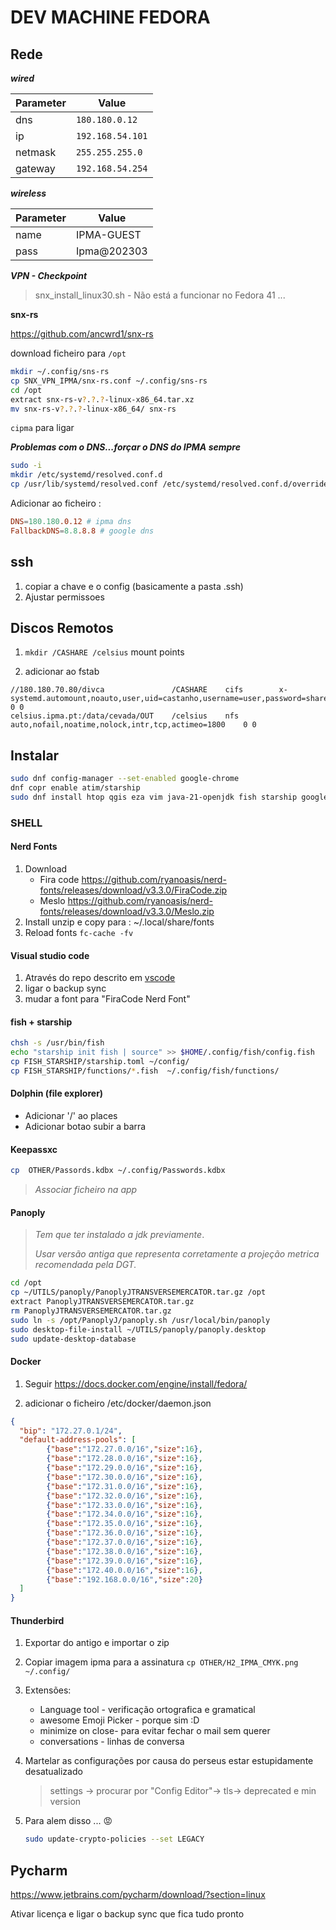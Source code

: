 # DEV MACHINE FEDORA

## Rede

_**wired**_

|Parameter|Value             |
|---------|------------------|
|dns      | `180.180.0.12`   |
|ip       | `192.168.54.101` |
|netmask  | `255.255.255.0`|
|gateway  | `192.168.54.254` |

_**wireless**_

|Parameter|Value             |
|---------|------------------|
| name    |IPMA-GUEST        |
| pass    |Ipma@202303       |

 _**VPN - Checkpoint**_

> snx_install_linux30.sh - Não está a funcionar no Fedora 41 ...

 **snx-rs**

<https://github.com/ancwrd1/snx-rs>

 download ficheiro para `/opt`

```sh
mkdir ~/.config/sns-rs
cp SNX_VPN_IPMA/snx-rs.conf ~/.config/sns-rs
cd /opt
extract snx-rs-v?.?.?-linux-x86_64.tar.xz
mv snx-rs-v?.?.?-linux-x86_64/ snx-rs
```

`cipma` para ligar

_**Problemas com o DNS...forçar o DNS do IPMA sempre**_

```bash
sudo -i
mkdir /etc/systemd/resolved.conf.d
cp /usr/lib/systemd/resolved.conf /etc/systemd/resolved.conf.d/override1.conf
```

Adicionar ao ficheiro :

```conf
DNS=180.180.0.12 # ipma dns 
FallbackDNS=8.8.8.8 # google dns 
```

## ssh

1. copiar a chave e o config (basicamente a pasta .ssh)
2. Ajustar permissoes

## Discos Remotos

1. `mkdir /CASHARE /celsius`  mount points

2. adicionar ao fstab

```fstab
//180.180.70.80/divca               /CASHARE    cifs        x-systemd.automount,noauto,user,uid=castanho,username=user,password=share.divca,iocharset=utf8,vers=1.0,noperm  0 0 
celsius.ipma.pt:/data/cevada/OUT    /celsius    nfs         auto,nofail,noatime,nolock,intr,tcp,actimeo=1800    0 0
```

## Instalar

```sh
sudo dnf config-manager --set-enabled google-chrome
dnf copr enable atim/starship
sudo dnf install htop qgis eza vim java-21-openjdk fish starship google-chrome-stable keepassxc thunderbird
```

### SHELL

#### Nerd Fonts

1. Download
   - Fira code <https://github.com/ryanoasis/nerd-fonts/releases/download/v3.3.0/FiraCode.zip>
   - Meslo <https://github.com/ryanoasis/nerd-fonts/releases/download/v3.3.0/Meslo.zip>
2. Install
    unzip e copy para : ~/.local/share/fonts
3. Reload fonts `fc-cache -fv`

#### Visual studio code

1. Através do repo descrito em  [vscode](https://code.visualstudio.com/docs/setup/linux#_rhel-fedora-and-centos-based-distributions)
2. ligar o backup sync
3. mudar a font para "FiraCode Nerd Font"

#### fish + starship

```sh
chsh -s /usr/bin/fish
echo "starship init fish | source" >> $HOME/.config/fish/config.fish
cp FISH_STARSHIP/starship.toml ~/config/
cp FISH_STARSHIP/functions/*.fish  ~/.config/fish/functions/
```

#### Dolphin (file explorer)

- Adicionar '/' ao places
- Adicionar botao subir a barra

#### Keepassxc

```sh
cp  OTHER/Passords.kdbx ~/.config/Passwords.kdbx
```

> _Associar ficheiro na app_
>
#### Panoply

> _Tem que ter instalado a jdk previamente_.
>
> _Usar versão antiga que representa corretamente a projeção metrica recomendada pela DGT._

```sh
cd /opt
cp ~/UTILS/panoply/PanoplyJTRANSVERSEMERCATOR.tar.gz /opt
extract PanoplyJTRANSVERSEMERCATOR.tar.gz
rm PanoplyJTRANSVERSEMERCATOR.tar.gz
sudo ln -s /opt/PanoplyJ/panoply.sh /usr/local/bin/panoply
sudo desktop-file-install ~/UTILS/panoply/panoply.desktop
sudo update-desktop-database
```

#### Docker

1. Seguir <https://docs.docker.com/engine/install/fedora/>

2. adicionar o ficheiro /etc/docker/daemon.json

```json
{
  "bip": "172.27.0.1/24",
  "default-address-pools": [
        {"base":"172.27.0.0/16","size":16},
        {"base":"172.28.0.0/16","size":16},
        {"base":"172.29.0.0/16","size":16},
        {"base":"172.30.0.0/16","size":16},
        {"base":"172.31.0.0/16","size":16},
        {"base":"172.32.0.0/16","size":16},
        {"base":"172.33.0.0/16","size":16},
        {"base":"172.34.0.0/16","size":16},
        {"base":"172.35.0.0/16","size":16},
        {"base":"172.36.0.0/16","size":16},
        {"base":"172.37.0.0/16","size":16},
        {"base":"172.38.0.0/16","size":16},
        {"base":"172.39.0.0/16","size":16},
        {"base":"172.40.0.0/16","size":16},
        {"base":"192.168.0.0/16","size":20}   
  ]
}
```

#### Thunderbird

1. Exportar do antigo e importar o zip
2. Copiar imagem ipma para a assinatura `cp OTHER/H2_IPMA_CMYK.png ~/.config/`
3. Extensões:
   - Language tool - verificação ortografica e gramatical
   - awesome Emoji Picker - porque sim :D
   - minimize on close- para evitar fechar o mail sem querer
   - conversations - linhas de conversa
4. Martelar as configurações por causa do perseus estar estupidamente desatualizado
    > settings -> procurar por "Config Editor"-> tls-> deprecated e min version

5. Para alem disso ... :rage:

    ```bash
    sudo update-crypto-policies --set LEGACY
    ```

## Pycharm

<https://www.jetbrains.com/pycharm/download/?section=linux>

Ativar licença e ligar o backup sync que fica tudo pronto
